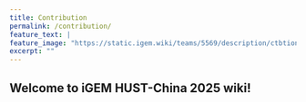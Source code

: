 ```yaml
---
title: Contribution
permalink: /contribution/
feature_text: |
feature_image: "https://static.igem.wiki/teams/5569/description/ctbtion.webp"
excerpt: ""
---
```


## Welcome to iGEM HUST-China 2025 wiki!

